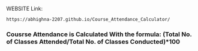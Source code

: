 WEBSITE Link:
```
https://abhighna-2207.github.io/Course_Attendance_Calculator/
```

### Cousrse Attendance is Calculated With the formula: (Total No. of Classes Attended/Total No. of Classes Conducted)*100



